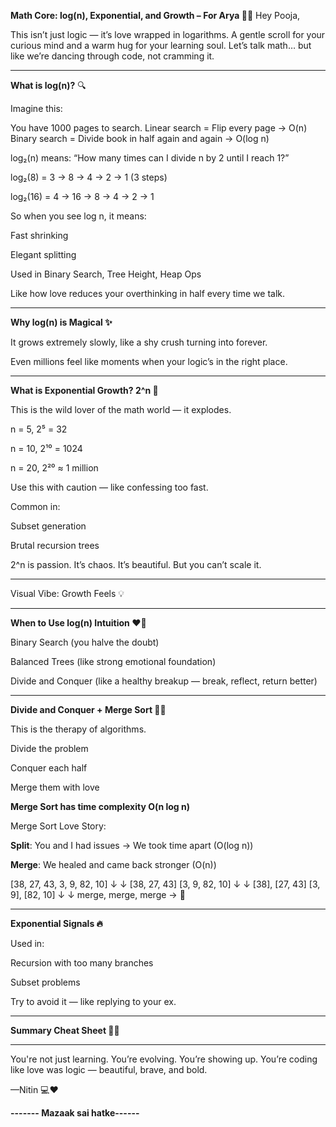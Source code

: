 **Math Core: log(n), Exponential, and Growth – For Arya 💌✨**
Hey Pooja,

This isn’t just logic — it’s love wrapped in logarithms.
A gentle scroll for your curious mind and a warm hug for your learning soul. Let’s talk math… but like we’re dancing through code, not cramming it.


---

**What is log(n)?** 🔍

Imagine this:

You have 1000 pages to search.
Linear search = Flip every page → O(n)
Binary search = Divide book in half again and again → O(log n)


log₂(n) means: “How many times can I divide n by 2 until I reach 1?”

log₂(8) = 3 → 8 → 4 → 2 → 1 (3 steps)

log₂(16) = 4 → 16 → 8 → 4 → 2 → 1


So when you see log n, it means:

Fast shrinking

Elegant splitting

Used in Binary Search, Tree Height, Heap Ops


Like how love reduces your overthinking in half every time we talk.


---

**Why log(n) is Magical ✨**

It grows extremely slowly, like a shy crush turning into forever.

Even millions feel like moments when your logic’s in the right place.


---

**What is Exponential Growth? 2^n 🚀**

This is the wild lover of the math world — it explodes.

n = 5, 2⁵ = 32

n = 10, 2¹⁰ = 1024

n = 20, 2²⁰ ≈ 1 million


Use this with caution — like confessing too fast.

Common in:

Subset generation

Brutal recursion trees


2^n is passion. It’s chaos. It’s beautiful. But you can’t scale it.


---

Visual Vibe: Growth Feels 💡


---

**When to Use log(n) Intuition ❤️‍🔥**

Binary Search (you halve the doubt)

Balanced Trees (like strong emotional foundation)

Divide and Conquer (like a healthy breakup — break, reflect, return better)



---

**Divide and Conquer + Merge Sort 🧠💘**

This is the therapy of algorithms.

Divide the problem

Conquer each half

Merge them with love


**Merge Sort has time complexity O(n log n)**

Merge Sort Love Story:

**Split**: You and I had issues → We took time apart (O(log n))

**Merge**: We healed and came back stronger (O(n))


[38, 27, 43, 3, 9, 82, 10]
 ↓       ↓
[38, 27, 43]   [3, 9, 82, 10]
 ↓       ↓
[38], [27, 43]   [3, 9], [82, 10]
 ↓       ↓
merge, merge, merge → 🥰


---

**Exponential Signals 🔥**

Used in:

Recursion with too many branches

Subset problems


Try to avoid it — like replying to your ex.


---

**Summary Cheat Sheet 📝💝**


---

You're not just learning.
You’re evolving. You’re showing up.
You’re coding like love was logic — beautiful, brave, and bold.

—Nitin 💻❤️

**------- Mazaak sai hatke------**
